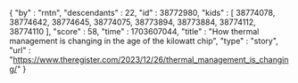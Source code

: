 {
  "by" : "rntn",
  "descendants" : 22,
  "id" : 38772980,
  "kids" : [ 38774078, 38774642, 38774645, 38774075, 38773894, 38773884, 38774112, 38774110 ],
  "score" : 58,
  "time" : 1703607044,
  "title" : "How thermal management is changing in the age of the kilowatt chip",
  "type" : "story",
  "url" : "https://www.theregister.com/2023/12/26/thermal_management_is_changing/"
}
